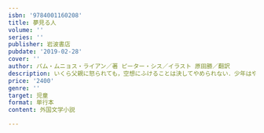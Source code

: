 ```yaml
---
isbn: '9784001160208'
title: 夢見る人
volume: ''
series: ''
publisher: 岩波書店
pubdate: '2019-02-28'
cover: ''
author: パム・ムニョス・ライアン／著 ピーター・シス／イラスト 原田勝／翻訳
description: いくら父親に怒られても，空想にふけることは決してやめられない．少年はやがて才能豊かな詩人になる．
price: '2400'
genre: ''
target: 児童
format: 単行本
content: 外国文学小説

---
```

